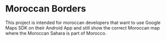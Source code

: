 # Moroccan Borders
This project is intended for moroccan developers that want to use Google Maps SDK on their Android App and still show the correct Moroccan map where the Moroccan Sahara is part of Morocco.
